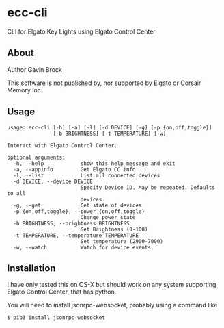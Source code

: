 # ecc-cli
CLI for Elgato Key Lights using Elgato Control Center

## About

Author Gavin Brock

This software is not published by, nor supported by Elgato or Corsair Memory 
Inc.

## Usage

```
usage: ecc-cli [-h] [-a] [-l] [-d DEVICE] [-g] [-p {on,off,toggle}]
               [-b BRIGHTNESS] [-t TEMPERATURE] [-w]

Interact with Elgato Control Center.

optional arguments:
  -h, --help            show this help message and exit
  -a, --appinfo         Get Elgato CC info
  -l, --list            List all connected devices
  -d DEVICE, --device DEVICE
                        Specify Device ID. May be repeated. Defaults to all
                        devices.
  -g, --get             Get state of devices
  -p {on,off,toggle}, --power {on,off,toggle}
                        Change power state
  -b BRIGHTNESS, --brightness BRIGHTNESS
                        Set Brightness (0-100)
  -t TEMPERATURE, --temperature TEMPERATURE
                        Set temperature (2900-7000)
  -w, --watch           Watch for device events
```


## Installation

I have only tested this on OS-X but should work on any system supporting
Elgato Control Center, that has python.

You will need to install jsonrpc-websocket, probably using a command like

```$ pip3 install jsonrpc-websocket```

